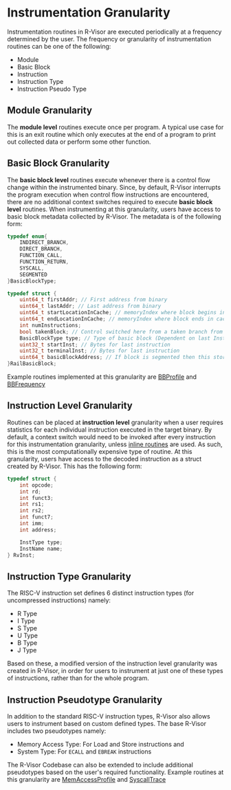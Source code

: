 # Instrumentation Granularity
Instrumentation routines in R-Visor are executed periodically at a frequency determined by the user. The frequency or granularity of instrumentation routines can be one of the following:
* Module  
* Basic Block 
* Instruction 
* Instruction Type
* Instruction Pseudo Type

## Module Granularity
The **module level** routines execute once per program. A typical use case for this is an exit routine which only executes at the end of a program to print out collected data or perform some other function. 

## Basic Block Granularity
The **basic block level** routines execute whenever there is a control flow change within the instrumented binary. Since, by default, R-Visor interrupts the program execution when control flow instructions are encountered, there are no additional context switches required to execute **basic block level** routines. When instrumenting at this granularity, users have access to basic block metadata collected by R-Visor. The metadata is of the following form:

```c++
typedef enum{
    INDIRECT_BRANCH,
    DIRECT_BRANCH,
    FUNCTION_CALL,
    FUNCTION_RETURN,
    SYSCALL,
    SEGMENTED
}BasicBlockType;

typedef struct {
    uint64_t firstAddr; // First address from binary
    uint64_t lastAddr; // Last address from binary
    uint64_t startLocationInCache; // memoryIndex where block begins in cache
    uint64_t endLocationInCache; // memoryIndex where block ends in cache
    int numInstructions;
    bool takenBlock; // Control switched here from a taken branch from a previous block 
    BasicBlockType type; // Type of basic block (Dependent on last Instruction)
    uint32_t startInst; // Bytes for last instruction
    uint32_t terminalInst; // Bytes for last instruction
    uint64_t basicBlockAddress; // If block is segmented then this stores the address of the first inst
}RailBasicBlock;
```

Example routines implemented at this granularity are [BBProfile](./../example_tools/bb_profile) and [BBFrequency](./../example_tools/bb_frequency)

## Instruction Level Granularity
Routines can be placed at **instruction level** granularity when a user requires statistics for each individual instruction executed in the target binary. By default, a context switch would need to be invoked after every instruction for this instrumentation granularity, unless [inline routines](./../optimizations/routine_inlining) are used. As such, this is the most computationally expensive type of routine. At this granularity, users have access to the decoded instruction as a struct created by R-Visor. This has the following form:

```c++
typedef struct {
    int opcode;
    int rd;
    int funct3;
    int rs1;
    int rs2;
    int funct7;
    int imm;
    int address;

    InstType type;
    InstName name;
} RvInst;
```

## Instruction Type Granularity
The RISC-V instruction set defines 6 distinct instruction types (for uncompressed instructions) namely:

* R Type
* I Type
* S Type
* U Type
* B Type
* J Type

Based on these, a modified version of the instruction level granularity was created in R-Visor, in order for users to instrument at just one of these types of instructions, rather than for the whole program. 

## Instruction Pseudotype Granularity
In addition to the standard RISC-V instruction types, R-Visor also allows users to instrument based on custom defined types. The base R-Visor includes two pseudotypes namely:
* Memory Access Type: For Load and Store instructions and
* System Type: For `ECALL` and `EBREAK` instructions

The R-Visor Codebase can also be extended to include additional pseudotypes based on the user's required functionality. Example routines at this granularity are [MemAccessProfile](./../example_tools/mem_access_prof) and [SyscallTrace](./../example_tools/syscall_trace)
